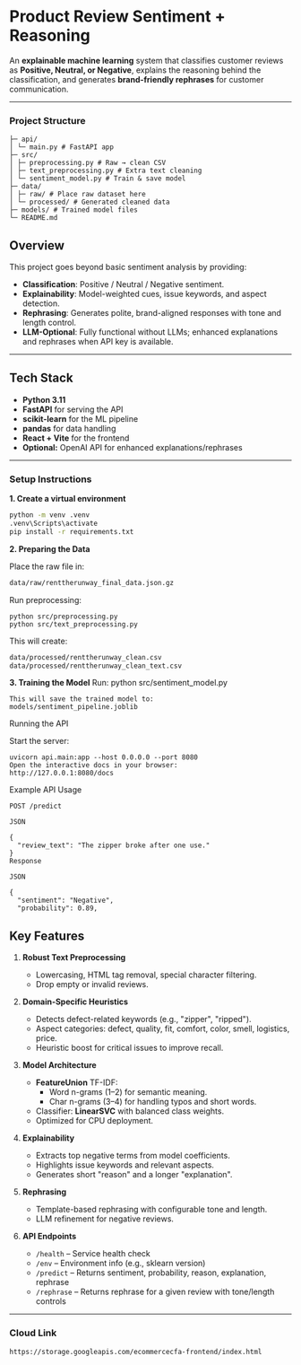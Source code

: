 # Product Review Sentiment + Reasoning

An **explainable machine learning** system that classifies customer reviews as **Positive, Neutral, or Negative**, explains the reasoning behind the classification, and generates **brand-friendly rephrases** for customer communication.

---

### Project Structure
```
├─ api/
│ └─ main.py # FastAPI app
├─ src/
│ ├─ preprocessing.py # Raw → clean CSV
│ ├─ text_preprocessing.py # Extra text cleaning
│ └─ sentiment_model.py # Train & save model
├─ data/
│ ├─ raw/ # Place raw dataset here
│ └─ processed/ # Generated cleaned data
├─ models/ # Trained model files
└─ README.md
```

## Overview

This project goes beyond basic sentiment analysis by providing:

- **Classification**: Positive / Neutral / Negative sentiment.
- **Explainability**: Model-weighted cues, issue keywords, and aspect detection.
- **Rephrasing**: Generates polite, brand-aligned responses with tone and length control.
- **LLM-Optional**: Fully functional without LLMs; enhanced explanations and rephrases when API key is available.

---

## Tech Stack

- **Python 3.11**
- **FastAPI** for serving the API
- **scikit-learn** for the ML pipeline
- **pandas** for data handling
- **React + Vite** for the frontend
- **Optional:** OpenAI API for enhanced explanations/rephrases

---
### Setup Instructions

**1. Create a virtual environment**

```bash
python -m venv .venv
.venv\Scripts\activate
pip install -r requirements.txt
```

**2. Preparing the Data**

Place the raw file in:
```bash
data/raw/renttherunway_final_data.json.gz
```
Run preprocessing:
```
python src/preprocessing.py
python src/text_preprocessing.py
```

This will create:
```bash
data/processed/renttherunway_clean.csv
data/processed/renttherunway_clean_text.csv
```

**3. Training the Model**
Run: python src/sentiment_model.py
```
This will save the trained model to:
models/sentiment_pipeline.joblib
```

Running the API

Start the server:
```
uvicorn api.main:app --host 0.0.0.0 --port 8080
Open the interactive docs in your browser:
http://127.0.0.1:8080/docs
```

Example API Usage
```
POST /predict

JSON

{
  "review_text": "The zipper broke after one use."
}
Response

JSON

{
  "sentiment": "Negative",
  "probability": 0.89,
```

## Key Features

1. **Robust Text Preprocessing**  
   - Lowercasing, HTML tag removal, special character filtering.  
   - Drop empty or invalid reviews.

2. **Domain-Specific Heuristics**  
   - Detects defect-related keywords (e.g., "zipper", "ripped").  
   - Aspect categories: defect, quality, fit, comfort, color, smell, logistics, price.  
   - Heuristic boost for critical issues to improve recall.

3. **Model Architecture**  
   - **FeatureUnion** TF-IDF:  
     - Word n-grams (1–2) for semantic meaning.  
     - Char n-grams (3–4) for handling typos and short words.  
   - Classifier: **LinearSVC** with balanced class weights.  
   - Optimized for CPU deployment.

4. **Explainability**  
   - Extracts top negative terms from model coefficients.  
   - Highlights issue keywords and relevant aspects.  
   - Generates short "reason" and a longer "explanation".

5. **Rephrasing**  
   - Template-based rephrasing with configurable tone and length.  
   - LLM refinement for negative reviews.

6. **API Endpoints**  
   - `/health` – Service health check  
   - `/env` – Environment info (e.g., sklearn version)  
   - `/predict` – Returns sentiment, probability, reason, explanation, rephrase  
   - `/rephrase` – Returns rephrase for a given review with tone/length controls  

---
### Cloud Link
```bash
https://storage.googleapis.com/ecommercecfa-frontend/index.html
```


